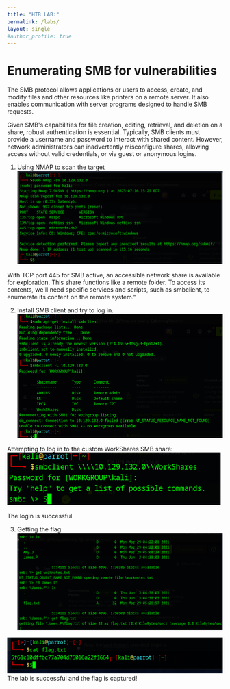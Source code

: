 ```yaml
---
title: "HTB LAB:"
permalink: /labs/
layout: single
#author_profile: true
---
```


# Enumerating SMB for vulnerabilities
The SMB protocol allows applications or users to access, create, and modify files and other resources like printers on a remote server. It also enables communication with server programs designed to handle SMB requests.

Given SMB's capabilities for file creation, editing, retrieval, and deletion on a share, robust authentication is essential. Typically, SMB clients must provide a username and password to interact with shared content. However, network administrators can inadvertently misconfigure shares, allowing access without valid credentials, or via guest or anonymous logins.

1. Using NMAP to scan the target
![alt text](image.png)

With TCP port 445 for SMB active, an accessible network share is available for exploration. This share functions like a remote folder. To access its contents, we'll need specific services and scripts, such as smbclient, to enumerate its content on the remote system."

2. Install SMB client and try to log in.
![alt text](image-1.png)

Attempting to log in to the custom WorkShares SMB share:
![alt text](image-2.png)

The login is successful

3. Getting the flag:
![alt text](image-3.png)

![alt text](image-4.png)
The lab is successful and the flag is captured!